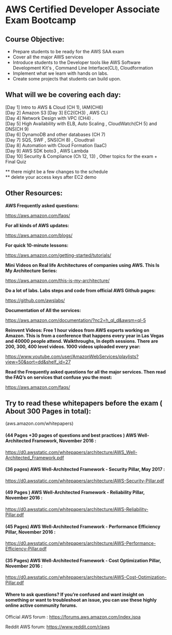 # AWS Certified Developer Associate Exam Bootcamp

## Course Objective:
* Prepare students to be ready for the AWS SAA exam
* Cover all the major AWS services 
* Introduce students to the Developer tools like AWS Software Development Kit's , Command Line Interface(CLI), Cloudformation
* Implement what we learn with hands on labs.
* Create some projects that students can build upon. 


## What will we be covering each day:
[Day 1]	Intro to AWS & Cloud (CH 1), IAM(CH6) \
[Day 2] Amazon S3
[Day 3]	EC2(CH3) , AWS CLI  \
[Day 4]	Network Design with VPC (CH4) . \
[Day 5]	High Availability with ELB, Auto Scaling , CloudWatch(CH 5) and DNS(CH 9)\
[Day 6]	DynamoDB and other databases (CH 7)\
[Day 7]	SQS, SWF , SNS(CH 8) , Cloudtrail \
[Day 8]	Automation with Cloud Formation (IaaC) \
[Day 9] AWS SDK boto3 ,  AWS Lambda  \
[Day 10]	Security & Compliance (Ch 12, 13) , Other topics for the exam  + Final Quiz


** there might be a few changes to the schedule \
** delete your access keys after EC2 demo 

## Other Resources:

**AWS Frequently asked questions:**

https://aws.amazon.com/faqs/

**For all kinds of AWS updates:**

https://aws.amazon.com/blogs/

**For quick 10-minute lessons:**

https://aws.amazon.com/getting-started/tutorials/

**Mini Videos on Real life Architectures of companies using AWS. This Is My Architecture Series:**

https://aws.amazon.com/this-is-my-architecture/

**Do a lot of labs. Labs steps and code from official AWS Github pages:** 

https://github.com/awslabs/

**Documentation of All the services:**

https://aws.amazon.com/documentation/?nc2=h_ql_d&awsm=ql-5

**Reinvent Videos: Free 1 hour videos from AWS experts working on Amazon. This is from a conference that happens every year in Las Vegas and 40000 people attend. Walkthroughs, In depth sessions. There are 200, 300, 400 level videos. 1000 videos uploaded every year:**

https://www.youtube.com/user/AmazonWebServices/playlists?view=50&sort=dd&shelf_id=27

**Read the Frequently asked questions for all the major services. Then read the FAQ’s on services that confuse you the most:**

https://aws.amazon.com/faqs/








## Try to read these whitepapers before the exam ( About 300 Pages in total):
 (aws.amazon.com/whitepapers) 
#### (44 Pages +30 pages of questions and best practices ) AWS Well-Architected Framework, November 2016 :
https://d0.awsstatic.com/whitepapers/architecture/AWS_Well-Architected_Framework.pdf
#### (36 pages) AWS Well-Architected Framework - Security Pillar, May 2017 :
https://d0.awsstatic.com/whitepapers/architecture/AWS-Security-Pillar.pdf
#### (49 Pages ) AWS Well-Architected Framework - Reliability Pillar, November 2016 :
https://d0.awsstatic.com/whitepapers/architecture/AWS-Reliability-Pillar.pdf
#### (45 Pages) AWS Well-Architected Framework - Performance Efficiency Pillar, November 2016 :
https://d0.awsstatic.com/whitepapers/architecture/AWS-Performance-Efficiency-Pillar.pdf
#### (35 Pages) AWS Well-Architected Framework - Cost Optimization Pillar, November 2016 :
https://d0.awsstatic.com/whitepapers/architecture/AWS-Cost-Optimization-Pillar.pdf





#### Where to ask questions? If you’re confused and want insight on something or want to troubleshoot an issue, you can use these highly online active community forums.

Official AWS forum :
https://forums.aws.amazon.com/index.jspa


Reddit AWS forum:
https://www.reddit.com/r/aws

